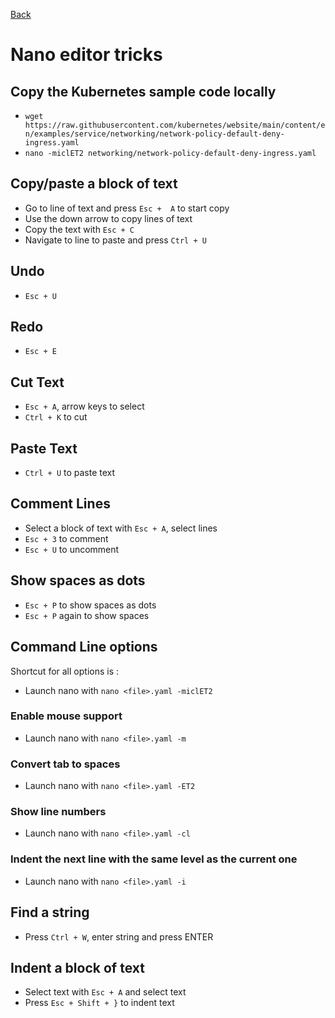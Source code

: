 [Back](../README.md)

# Nano editor tricks


## Copy the Kubernetes sample code locally
* `wget https://raw.githubusercontent.com/kubernetes/website/main/content/en/examples/service/networking/network-policy-default-deny-ingress.yaml`
* `nano -miclET2 networking/network-policy-default-deny-ingress.yaml`

## Copy/paste a block of text

* Go to line of text and press `Esc +  A` to start copy
* Use the down arrow to copy lines of text
* Copy the text with `Esc + C`
* Navigate to line to paste and press `Ctrl + U`

## Undo
* `Esc + U`

## Redo 
* `Esc + E`

## Cut Text
* `Esc + A`, arrow keys to select
* `Ctrl + K` to cut

## Paste Text
* `Ctrl + U` to paste text

## Comment Lines

* Select a block of text with `Esc + A`, select lines
* `Esc + 3` to comment
* `Esc + U` to uncomment

## Show spaces as dots

* `Esc + P` to show spaces as dots
* `Esc + P` again to show spaces

## Command Line options

Shortcut for all options is :
* Launch nano with `nano <file>.yaml -miclET2`

### Enable mouse support

* Launch nano with `nano <file>.yaml -m`

### Convert tab to spaces

* Launch nano with `nano <file>.yaml -ET2`

### Show line numbers

* Launch nano with `nano <file>.yaml -cl`

### Indent the next line with the same level as the current one

* Launch nano with `nano <file>.yaml -i`

## Find a string

* Press `Ctrl + W`, enter string and press ENTER

## Indent a block of text

* Select text with `Esc + A` and select text
* Press `Esc + Shift + }` to indent text
